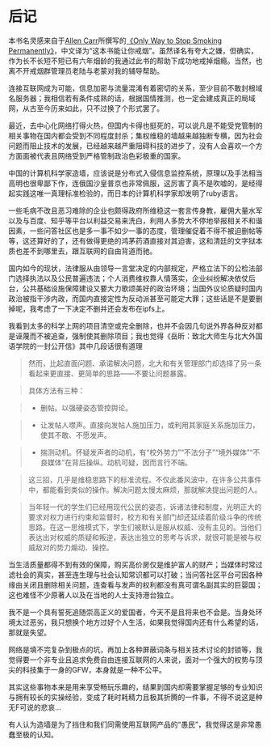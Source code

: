 # 后记

本书名灵感来自于[Allen Carr](https://en.wikipedia.org/wiki/Allen_Carr)所撰写的[《Only Way to Stop Smoking Permanently》](https://g.co/kgs/PFMMeG)，中文译为“这本书能让你戒烟”。虽然译名有夸大之嫌，但确实，作为长不长短不短已有六年烟龄的我通过此书的帮助下成功地戒掉烟瘾。当然，也离不开戒烟群管理员老陆与老蒙对我的辅导帮助。

连接互联网成为可能，信息加密与流量混淆有着密切的关系，至少目前不敢封根域名服务器；我相信若有条件成熟的话，根据国情推测，也一定会建成真正的局域网，从古至今历来如此，只不过换了个形式罢了。

最近，去中心化网络打得火热，但国内卡得也挺死的，可以说凡是不能受党管制的相关事物在国内都会受到不同程度封杀；集权维稳的墙越来越独断专横，因为社会问题而阻止技术的发展，已经越来越严重阻碍科技的进步了，没有人会喜欢一个方方面面被代表且网络受到严格管制政治色彩极重的国家。

中国的计算机科学家造墙，应该说是分布式入侵信息监控系统，原理以及手法相当高明也很卑鄙下作，连俄国沙皇普京也非常佩服，这厉害了真不是吹嘘的，是经得起实践这唯一真理标准检验的，而日本的计算机科学家却发明了ruby语言。

一些毛病不改且恶习难除的企业也颇得政府所维稳这一套言传身教，雇佣大量水军以及与百度、知乎等平台以利益交易来洗白，利用人多势大不停地举报相关不和谐因素，一些问答社区也是多一事不如少一事的态度，管理催促着不得不被迫删帖等等，这还算好的了，还有做得更绝的鸿茅药酒直接对其迫害，这和清廷的文字狱本质也差不到哪里去，跟互联网的自由背道而驰。

国内如今的现状，法律服从由领导一言堂决定的内部规定，严格立法下的公检法部门选择执法以及公民普遍违法；个人消费维权靠人情落实，企业纠纷解决依仗后台，公共基础设施保障建设又要大力歌颂美好的政治环境；当国外议论质疑时国内政治被指干涉内政，而国内直接定性为反动派甚至可能定大罪；这些话是不是要删掉呢，我考虑了一下决定不删并还会发布在ipfs上。

我看到太多的科学上网的项目清空或完全删除，也并不会因几句说外界各种反对都是诬蔑而不被追查，强制使其删除项目；我也觉得《岳昕：致北大师生与北大外国语学院的一封公开信》其中几段话很有道理

> 然而，比起直面问题、承诺解决问题，北大和有关管理部门却选择了另一条看起来更直接、更简单的思路——不要让问题暴露。

> 具体方法有三种：

> - 删帖。以强硬姿态管控舆论。

> - 让发帖人噤声。直接向发帖人施加压力，或利用其家庭关系施加压力，使其不敢、不愿发声。

> - 揣测动机。怀疑发声者的动机，有“校外势力”“不法分子”“境外媒体”“不良媒体”在背后操纵。动机可疑，因而言行不端。

> 这三招，几乎是维稳思路下的标准流程。不仅此番风波中，在许多公共事件中，都能看到类似的操作。解决问题太慢太麻烦，那就解决提出问题的人。

> 当年轻一代的学生们已经用现代公民的姿态，诉诸法律和制度，光明正大的要求对权力进行约束和监督时，校方和有关部门却还延续着阶级斗争的传统思路。在这一思维模式下，学生们被默认是服从权威、没有主见的。当他们表达出对权威的质疑和叛逆，表达出独立的思考与诉求，就很可能是被与权威敌对的势力煽动、操控。


当生活质量都得不到有效的保障，购买高价房仅是维护富人的财产；当媒体时常过滤社会的真实，甚至连生理与社会认知常识都可以打破；当问答社区平台可因各种缘由关闭且删除相关问题，连查看与发声的权利都没有真可谓名副其实的巨婴国；这也难怪不少原著人以及在当地的人士支持港台独立。

我不是一个具有誓死追随崇高正义的爱国者，今天不是且将来也不会是。当身处环境太过恶劣，我只想换个地方过好个人生活，如果我觉得国内还有什么希望的话，那就是失望。

网络是填不完复杂到极点的坑，再加上各种屏蔽词条与相关技术讨论的封锁等，我觉得要一个非专业且追求免费自由连接互联网的人来说，面对一个强大的权势与顶尖的科技集于一身的GFW，本身就是一种不公平。

其实这些事物本来是用来享受畅玩乐趣的，结果到国内却需要掌握足够的专业知识与拥有较长的实操经验，变成了耗时耗精力且极其折腾的一件事，不得不说这是种无F可说的悲哀...

有人认为造墙是为了挡住和我们同需使用互联网产品的“愚民”，我觉得这是非常愚蠢至极的认知。